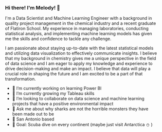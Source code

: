 ### Hi there! I'm Melody! 👋

I'm a Data Scientist and Machine Learning Engineer with a background in quality project management in the chemical industry and a recent graduate of Flatiron School. My experience in managing laboratories, conducting statistical analysis, and implementing machine learning models has given me the skills and confidence to tackle any challenge. 

I am passionate about staying up-to-date with the latest statistical models and utilizing data visualization to effectively communicate insights. I believe that my background in chemistry gives me a unique perspective in the field of data science and I am eager to apply my knowledge and experience to drive decision-making and make an impact. I believe that data will play a crucial role in shaping the future and I am excited to be a part of that transformation.

- 🔭 I’m currently working on learning Power BI
- 🌱 I’m currently growing my Tableau skills
- 👯 I’m looking to collaborate on data science and machine learning projects that have a positive environmental impact
- 💬 Ask me about why sharks are not the horrible monsters they have been made out to be
- 🌇 San Antonio based
- 🌊 Goal: Scuba dive on every continent (maybe just visit Antarctica ⛄ )

<!--
**meljoy1099/meljoy1099** is a ✨ _special_ ✨ repository because its `README.md` (this file) appears on your GitHub profile.

Here are some ideas to get you started:

- 🔭 I’m currently working on ...
- 🌱 I’m currently learning ...
- 👯 I’m looking to collaborate on ...
- 🤔 I’m looking for help with ...
- 💬 Ask me about ...
- 📫 How to reach me: ...
- 😄 Pronouns: ...
- ⚡ Fun fact: ...
-->
